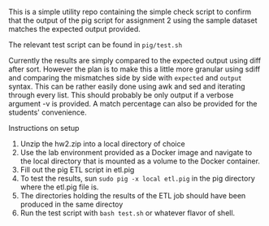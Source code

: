 This is a simple utility repo containing the simple check script to confirm that the output of the pig script for assignment 2 using the sample dataset matches the expected output provided.

The relevant test script can be found in `pig/test.sh`

Currently the results are simply compared to the expected output using diff after sort. However the plan is to make this a little more granular using sdiff and comparing the mismatches side by side with `expected` and `output` syntax. This can be rather easily done using awk and sed and iterating through every list. This should probably be only output if a verbose argument -v is provided. A match percentage can also be provided for the students' convenience.

Instructions on setup
1. Unzip the hw2.zip into a local directory of choice
2. Use the lab environment provided as a Docker image and navigate to the local directory that is mounted as a volume to the Docker container.
3. Fill out the pig ETL script in etl.pig
4. To test the results, sun `sudo pig -x local etl.pig` in the pig directory where the etl.pig file is.
5. The directories holding the results of the ETL job should have been produced in the same directoy
6. Run the test script with `bash test.sh` or whatever flavor of shell.
